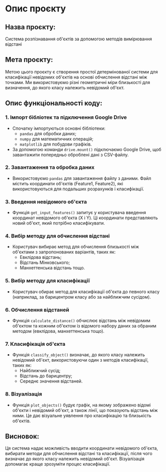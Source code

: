 # Опис проєкту

## Назва проєкту:
Система розпізнавання об'єктів за допомогою методів вимірювання відстані

## Мета проєкту:
Метою цього проєкту є створення простої детермінованої системи для класифікації невідомих об'єктів на основі обчислення відстані між точками. Ми використовуємо різні геометричні міри близькості для визначення, до якого класу належить невідомий об'єкт.

## Опис функціональності коду:

### 1. Імпорт бібліотек та підключення Google Drive
- Спочатку імпортуються основні бібліотеки: 
  - `pandas` для обробки даних;
  - `numpy` для математичних операцій;
  - `matplotlib` для побудови графіків.
- За допомогою команди `drive.mount()` підключаємо Google Drive, щоб завантажити попередньо оброблені дані з CSV-файлу.

### 2. Завантаження та обробка даних
- Використовуємо `pandas` для завантаження файлу з даними. Файл містить координати об'єктів (Feature1, Feature2), які використовуються для подальших розрахунків і класифікації.
  
### 3. Введення невідомого об'єкта
- Функція `get_input_features()` запитує у користувача введення координат невідомого об'єкта (X і Y). Ці координати представляють новий об'єкт, який потрібно класифікувати.

### 4. Вибір методу для обчислення відстані
- Користувач вибирає метод для обчислення близькості між об'єктами з запропонованих варіантів, таких як:
  - Евклідова відстань;
  - Відстань Мінковського;
  - Манхеттенська відстань тощо.

### 5. Вибір методу для класифікації
- Користувач обирає метод для класифікації об'єкта до певного класу (наприклад, за барицентром класу або за найближчим сусідом).

### 6. Обчислення відстаней
- Функція `calculate_distance()` обчислює відстань між невідомим об'єктом та кожним об'єктом із відомого набору даних за обраним методом (евклідова, манхеттенська тощо).
  
### 7. Класифікація об'єкта
- Функція `classify_object()` визначає, до якого класу належить невідомий об'єкт, використовуючи один з методів класифікації, таких як:
  - Найближчий сусід;
  - Відстань до барицентру;
  - Середнє значення відстаней.

### 8. Візуалізація
- Функція `plot_objects()` будує графік, на якому зображено відомі об'єкти і невідомий об'єкт, а також лінії, що показують відстань між ними. Це дає візуальне уявлення про класифікацію та близькість об'єктів.

## Висновок:
Ця система надає можливість вводити координати невідомого об'єкта, вибирати методи для обчислення відстані та класифікації, після чого визначає до якого класу належить невідомий об'єкт. Візуалізація допомагає краще зрозуміти процес класифікації.
